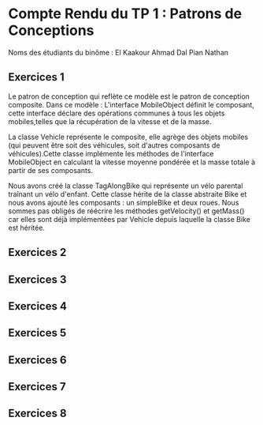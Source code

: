 # Compte Rendu du TP 1 : Patrons de Conceptions

Noms des étudiants du binôme :
El Kaakour Ahmad
Dal Pian Nathan

## Exercices 1
Le patron de conception qui reflète ce modèle est le patron de conception composite.
Dans ce modèle :
L'interface MobileObject définit le composant, cette interface déclare des opérations communes à tous les objets mobiles,telles que la récupération de la vitesse et de la masse.

La classe Vehicle représente le composite, elle agrège des objets mobiles (qui peuvent être soit des véhicules, soit d'autres composants de véhicules).Cette classe implémente les méthodes de l'interface MobileObject en calculant la vitesse moyenne pondérée et la masse totale à partir de ses composants. 

Nous avons créé la classe TagAlongBike qui représente un vélo parental traînant un vélo d'enfant. Cette classe hérite de la classe abstraite Bike et nous avons ajouté les composants : un simpleBike et deux roues. Nous sommes pas obligés de réécrire les méthodes getVelocity() et getMass() car elles sont déjà implémentées par Vehicle depuis laquelle la classe Bike est héritée.


## Exercices 2

## Exercices 3

## Exercices 4

## Exercices 5

## Exercices 6

## Exercices 7

## Exercices 8


